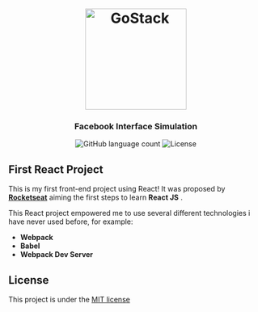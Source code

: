 <h1 align="center">
    <img alt="GoStack" src="https://rocketseat-cdn.s3-sa-east-1.amazonaws.com/bootcamp-header.png" width="200px" />
</h1>

<h3 align="center">
  Facebook Interface Simulation
</h3>

<p align="center">
  <img alt="GitHub language count" src="https://img.shields.io/github/languages/count/rocketseat/bootcamp-gostack-desafio-01?color=%2304D361">

  <img alt="License" src="https://img.shields.io/badge/license-MIT-%2304D361">

</p>

## First React Project 

This is my first front-end project using React! It was proposed by [**Rocketseat**](https://rocketseat.com.br/)  aiming the first steps to learn **React JS** .  

This React  project empowered me to use several different technologies i have never used before,  for example:
- **Webpack**
- **Babel**
- **Webpack Dev Server**

## License
This project is under the [MIT license](LICENSE)
